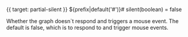 {{ target: partial-silent }}
${prefix|default('#')}# silent(boolean) = false

Whether the graph doesn`t respond and triggers a mouse event. The default is false, which is to respond to and trigger mouse events.